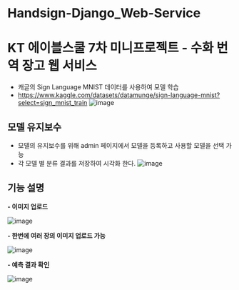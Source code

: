 # Handsign-Django_Web-Service
# KT 에이블스쿨 7차 미니프로젝트 - 수화 번역 장고 웹 서비스

- 캐글의 Sign Language MNIST 데이터를 사용하여 모델 학습
- https://www.kaggle.com/datasets/datamunge/sign-language-mnist?select=sign_mnist_train
![image](https://user-images.githubusercontent.com/89764127/203765558-20fe9f3a-eb9e-4705-ad4a-3c4ec5bc80e6.png)


## 모델 유지보수
- 모델의 유지보수를 위해 admin 페이지에서 모델을 등록하고 사용할 모델을 선택 가능
- 각 모델 별 분류 결과를 저장하여 시각화 한다.
![image](https://user-images.githubusercontent.com/89764127/203766220-4ca0690f-17b1-4b1f-a7dc-ddf6f3371726.png)


## 기능 설명
**- 이미지 업로드**

![image](https://user-images.githubusercontent.com/89764127/203763686-87b5f7c6-21fa-48da-8e8f-55e36bb08bdc.png)

**- 한번에 여러 장의 이미지 업로드 가능**

![image](https://user-images.githubusercontent.com/89764127/203763929-b4aa5317-89cd-4131-a238-052c1ce58faa.png)

**- 예측 결과 확인**

![image](https://user-images.githubusercontent.com/89764127/203763988-106570ab-bd4d-4008-8581-576749f052d6.png)
